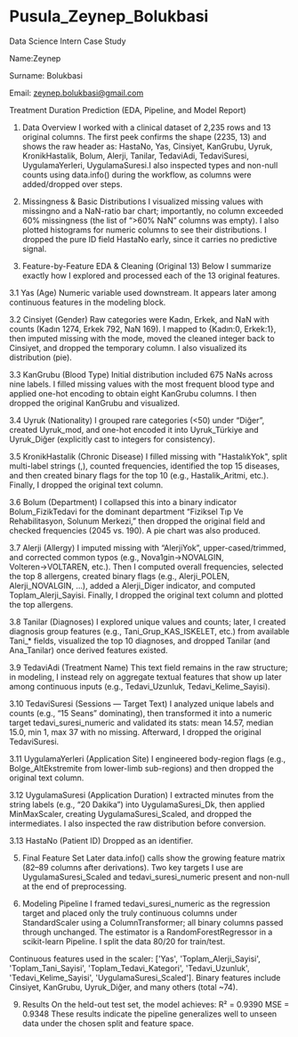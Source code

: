 # Pusula_Zeynep_Bolukbasi
Data Science Intern Case Study

Name:Zeynep 

Surname: Bolukbasi

Email: zeynep.bolukbasi@gmail.com

Treatment Duration Prediction (EDA, Pipeline, and Model Report)

1) Data Overview
I worked with a clinical dataset of 2,235 rows and 13 original columns. The first peek confirms the shape (2235, 13) and shows the raw header as: HastaNo, Yas, Cinsiyet, KanGrubu, Uyruk, KronikHastalik, Bolum, Alerji, Tanilar, TedaviAdi, TedaviSuresi, UygulamaYerleri, UygulamaSuresi.I also inspected types and non-null counts using data.info() during the workflow, as columns were added/dropped over steps.

2) Missingness & Basic Distributions
I visualized missing values with missingno and a NaN-ratio bar chart; importantly, no column exceeded 60% missingness (the list of “>60% NaN” columns was empty). I also plotted histograms for numeric columns to see their distributions. I dropped the pure ID field HastaNo early, since it carries no predictive signal.

3) Feature-by-Feature EDA & Cleaning (Original 13)
Below I summarize exactly how I explored and processed each of the 13 original features.

3.1 Yas (Age)
Numeric variable used downstream. It appears later among continuous features in the modeling block.

3.2 Cinsiyet (Gender)
Raw categories were Kadın, Erkek, and NaN with counts (Kadın 1274, Erkek 792, NaN 169). I mapped to {Kadın:0, Erkek:1}, then imputed missing with the mode, moved the cleaned integer back to Cinsiyet, and dropped the temporary column. I also visualized its distribution (pie).

3.3 KanGrubu (Blood Type)
Initial distribution included 675 NaNs across nine labels. I filled missing values with the most frequent blood type and applied one-hot encoding to obtain eight KanGrubu columns. I then dropped the original KanGrubu and visualized.

3.4 Uyruk (Nationality)
I grouped rare categories (<50) under “Diğer”, created Uyruk_mod, and one-hot encoded it into Uyruk_Türkiye and Uyruk_Diğer (explicitly cast to integers for consistency).

3.5 KronikHastalik (Chronic Disease)
I filled missing with "HastalıkYok", split multi-label strings (,), counted frequencies, identified the top 15 diseases, and then created binary flags for the top 10 (e.g., Hastalik_Aritmi, etc.). Finally, I dropped the original text column.

3.6 Bolum (Department)
I collapsed this into a binary indicator Bolum_FizikTedavi for the dominant department “Fiziksel Tıp Ve Rehabilitasyon, Solunum Merkezi,” then dropped the original field and checked frequencies (2045 vs. 190). A pie chart was also produced.

3.7 Alerji (Allergy)
I imputed missing with “AlerjiYok”, upper-cased/trimmed, and corrected common typos (e.g., Nova1gin→NOVALGIN, Volteren→VOLTAREN, etc.). Then I computed overall frequencies, selected the top 8 allergens, created binary flags (e.g., Alerji_POLEN, Alerji_NOVALGIN, …), 
added a Alerji_Diger indicator, and computed Toplam_Alerji_Sayisi. Finally, I dropped the original text column and plotted the top allergens.

3.8 Tanilar (Diagnoses)
I explored unique values and counts; later, I created diagnosis group features (e.g., Tani_Grup_KAS_ISKELET, etc.) from available Tani_* fields, visualized the top 10 diagnoses, and dropped Tanilar (and Ana_Tanilar) once derived features existed.

3.9 TedaviAdi (Treatment Name)
This text field remains in the raw structure; in modeling, I instead rely on aggregate textual features that show up later among continuous inputs (e.g., Tedavi_Uzunluk, Tedavi_Kelime_Sayisi).

3.10 TedaviSuresi (Sessions — Target Text)
I analyzed unique labels and counts (e.g., “15 Seans” dominating), then transformed it into a numeric target tedavi_suresi_numeric and validated its stats: mean 14.57, median 15.0, min 1, max 37 with no missing. Afterward, I dropped the original TedaviSuresi.

3.11 UygulamaYerleri (Application Site)
I engineered body-region flags (e.g., Bolge_AltEkstremite from lower-limb sub-regions) and then dropped the original text column.

3.12 UygulamaSuresi (Application Duration)
I extracted minutes from the string labels (e.g., “20 Dakika”) into UygulamaSuresi_Dk, then applied MinMaxScaler, creating UygulamaSuresi_Scaled, and dropped the intermediates. I also inspected the raw distribution before conversion.

3.13 HastaNo (Patient ID)
Dropped as an identifier.

5) Final Feature Set 
Later data.info() calls show the growing feature matrix (82–89 columns after derivations). Two key targets I use are UygulamaSuresi_Scaled and tedavi_suresi_numeric present and non-null at the end of preprocessing.

7) Modeling Pipeline
I framed tedavi_suresi_numeric as the regression target and placed only the truly continuous columns under StandardScaler using a ColumnTransformer; all binary columns passed through unchanged. The estimator is a RandomForestRegressor in a scikit-learn Pipeline. I split the data 80/20 for train/test.

Continuous features used in the scaler: ['Yas', 'Toplam_Alerji_Sayisi', 'Toplam_Tani_Sayisi', 'Toplam_Tedavi_Kategori', 'Tedavi_Uzunluk', 'Tedavi_Kelime_Sayisi', 'UygulamaSuresi_Scaled']. Binary features include Cinsiyet, KanGrubu, Uyruk_Diğer, and many others (total ~74).

9) Results
On the held-out test set, the model achieves:
R² = 0.9390
MSE = 0.9348
These results indicate the pipeline generalizes well to unseen data under the chosen split and feature space.

